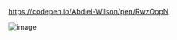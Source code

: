 https://codepen.io/Abdiel-Wilson/pen/RwzOopN


![image](https://github.com/user-attachments/assets/30c5f7d3-a3f3-445a-bf00-ca7851da9b4f)
